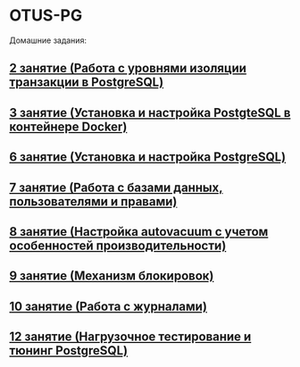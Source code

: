 # OTUS-PG

Домашние задания:
## [2 занятие (Работа с уровнями изоляции транзакции в PostgreSQL)](homework_lesson2/report.md)
## [3 занятие (Установка и настройка PostgteSQL в контейнере Docker)](homework_lesson3/report.md)
## [6 занятие (Установка и настройка PostgreSQL)](homework_lesson6/report.md)
## [7 занятие (Работа с базами данных, пользователями и правами)](homework_lesson7/report.md)
## [8 занятие (Настройка autovacuum с учетом особенностей производительности)](homework_lesson8/report.md)
## [9 занятие (Механизм блокировок)](homework_lesson9/report.md)
## [10 занятие (Работа с журналами)](homework_lesson10/report.md)
## [12 занятие (Нагрузочное тестирование и тюнинг PostgreSQL)](homework_lesson12/report.md)